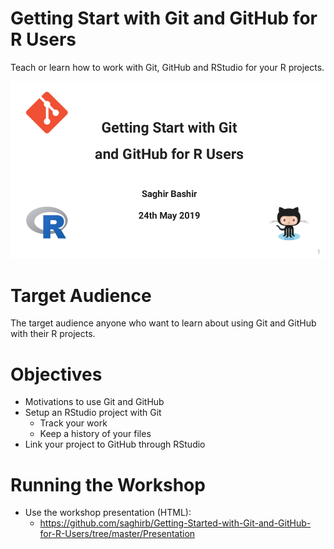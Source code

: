 # Getting Start with Git and GitHub for R Users

Teach or learn how to work with Git, GitHub and RStudio for your R projects.

![Title Slide](Presentation/images/Git-GitHub-R-Title-Slide.png)

# Target Audience

The target audience anyone who want to learn about using Git and GitHub with
their R projects.

# Objectives

+ Motivations to use Git and GitHub
+ Setup an RStudio project with Git
    + Track your work
    + Keep a history of your files
+ Link your project to GitHub through RStudio

# Running the Workshop 

- Use the workshop presentation (HTML):
    + https://github.com/saghirb/Getting-Started-with-Git-and-GitHub-for-R-Users/tree/master/Presentation
